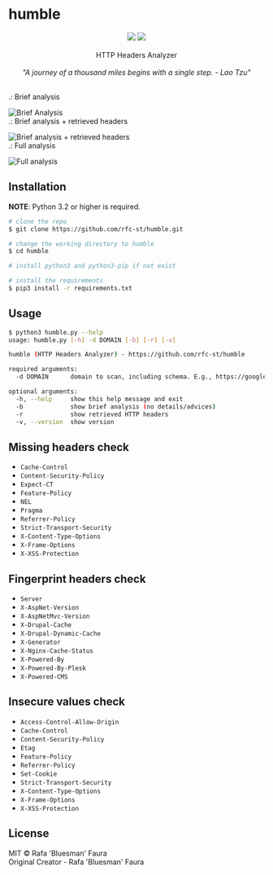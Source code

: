 # humble

<p align=center>
<a target="_blank" href="https://www.python.org/downloads/" title="Python version"><img src="https://img.shields.io/badge/python-%3E=_3.2-green.svg"></a>
<a target="_blank" href="LICENSE" title="License: MIT"><img src="https://img.shields.io/badge/License-MIT-blue.svg"></a>
<br />
<br />
HTTP Headers Analyzer<br />
<br />
<i>"A journey of a thousand miles begins with a single step. - Lao Tzu"</i>
</p>
<br />
.: Brief analysis<br />
<p></p>
<img src="https://github.com/rfc-st/humble/blob/master/screenshots/humble_b.jpg" alt="Brief Analysis">
<br />
.: Brief analysis + retrieved headers<br />
<p></p>
<img src="https://github.com/rfc-st/humble/blob/master/screenshots/humble_br.jpg" alt="Brief analysis + retrieved headers">
<br />
.: Full analysis<br />
<p></p>
<img src="https://github.com/rfc-st/humble/blob/master/screenshots/humble_full.jpg" alt="Full analysis">
<br />

## Installation

**NOTE**: Python 3.2 or higher is required.

```bash
# clone the repo
$ git clone https://github.com/rfc-st/humble.git

# change the working directory to humble
$ cd humble

# install python3 and python3-pip if not exist

# install the requirements
$ pip3 install -r requirements.txt
```

## Usage

```bash
$ python3 humble.py --help
usage: humble.py [-h] -d DOMAIN [-b] [-r] [-v]

humble (HTTP Headers Analyzer) - https://github.com/rfc-st/humble

required arguments:
  -d DOMAIN      domain to scan, including schema. E.g., https://google.com

optional arguments:
  -h, --help     show this help message and exit
  -b             show brief analysis (no details/advices)
  -r             show retrieved HTTP headers
  -v, --version  show version
```

## Missing headers check
* `Cache-Control`
* `Content-Security-Policy`
* `Expect-CT`
* `Feature-Policy`
* `NEL`
* `Pragma`
* `Referrer-Policy`
* `Strict-Transport-Security`
* `X-Content-Type-Options`
* `X-Frame-Options`
* `X-XSS-Protection`

## Fingerprint headers check
* `Server`
* `X-AspNet-Version`
* `X-AspNetMvc-Version`
* `X-Drupal-Cache`
* `X-Drupal-Dynamic-Cache`
* `X-Generator`
* `X-Nginx-Cache-Status`
* `X-Powered-By`
* `X-Powered-By-Plesk`
* `X-Powered-CMS`

## Insecure values check
* `Access-Control-Allow-Origin`
* `Cache-Control`
* `Content-Security-Policy`
* `Etag`
* `Feature-Policy`
* `Referrer-Policy`
* `Set-Cookie`
* `Strict-Transport-Security`
* `X-Content-Type-Options`
* `X-Frame-Options`
* `X-XSS-Protection`


## License

MIT © Rafa 'Bluesman' Faura<br/>
Original Creator - Rafa 'Bluesman' Faura
